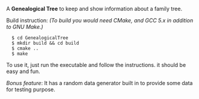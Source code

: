 A **Genealogical Tree** to keep and show information about a family tree.

Build instruction: *(To build you would need CMake, and GCC 5.x in addition to GNU Make.)*
```
  $ cd GenealogicalTree
  $ mkdir build && cd build
  $ cmake ..
  $ make
```

To use it, just run the executable and follow the instructions. it should be easy and fun.

*Bonus feature*: It has a random data generator built in to provide some data for testing purpose.
